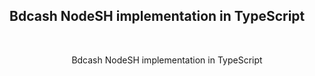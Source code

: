 ## Bdcash NodeSH implementation in TypeScript
<br>
<p style="text-align: center;">Bdcash NodeSH implementation in TypeScript</p>


